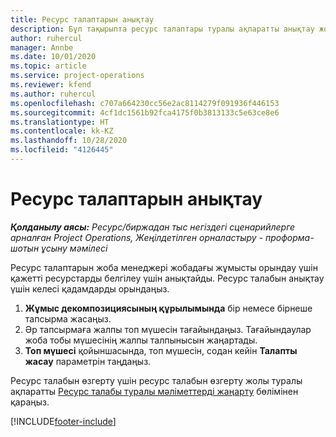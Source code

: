 ```yaml
---
title: Ресурс талаптарын анықтау
description: Бұл тақырыпта ресурс талаптары туралы ақпаратты анықтау жолы туралы ақпарат берілген.
author: ruhercul
manager: Annbe
ms.date: 10/01/2020
ms.topic: article
ms.service: project-operations
ms.reviewer: kfend
ms.author: ruhercul
ms.openlocfilehash: c707a664230cc56e2ac8114279f091936f446153
ms.sourcegitcommit: 4cf1dc1561b92fca4175f0b3813133c5e63ce8e6
ms.translationtype: HT
ms.contentlocale: kk-KZ
ms.lasthandoff: 10/28/2020
ms.locfileid: "4126445"
---
```

# <a name="define-resource-requirements"></a>Ресурс талаптарын анықтау

_**Қолданылу аясы:** Ресурс/биржадан тыс негіздегі сценарийлерге арналған Project Operations, Жеңілдетілген орналастыру - проформа-шотын ұсыну мәмілесі_

Ресурс талаптарын жоба менеджері жобадағы жұмысты орындау үшін қажетті ресурстарды белгілеу үшін анықтайды. Ресурс талабын анықтау үшін келесі қадамдарды орындаңыз.

1.  **Жұмыс декомпозициясының құрылымында** бір немесе бірнеше тапсырма жасаңыз.
2.  Әр тапсырмаға жалпы топ мүшесін тағайындаңыз. Тағайындаулар жоба тобы мүшесінің жалпы талпынысын жаңартады.
3.  **Топ мүшесі** қойыншасында, топ мүшесін, содан кейін **Талапты жасау** параметрін таңдаңыз.

Ресурс талабын өзгерту үшін ресурс талабын өзгерту жолы туралы ақпаратты [ Ресурс талабы туралы мәліметтерді жаңарту](define-resource-requirements.md) бөлімінен қараңыз.

[!INCLUDE[footer-include](../includes/footer-banner.md)]